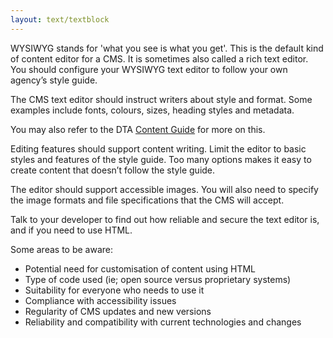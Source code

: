 ```yaml
---
layout: text/textblock
---
```

WYSIWYG stands for 'what you see is what you get'. This is the default kind of content editor for a CMS. It is sometimes also called a rich text editor. You should configure your WYSIWYG text editor to follow your own agency’s style guide.

The CMS text editor should instruct writers about style and format. Some examples include fonts, colours, sizes, heading styles and metadata.

You may also refer to the DTA [Content Guide](https://guides.service.gov.au/content-guide/) for more on this.

Editing features should support content writing. Limit the editor to basic styles and features of the style guide. Too many options makes it easy to create content that doesn’t follow the style guide. 

The editor should support accessible images. You will also need to specify the image formats and file specifications that the CMS will accept.

Talk to your developer to find out how reliable and secure the text editor is, and if you need to use HTML.

Some areas to be aware:
- Potential need for customisation of content using HTML
- Type of code used (ie; open source versus proprietary systems)
- Suitability for everyone who needs to use it
- Compliance with accessibility issues
- Regularity of CMS updates and new versions
- Reliability and compatibility with current technologies and changes


